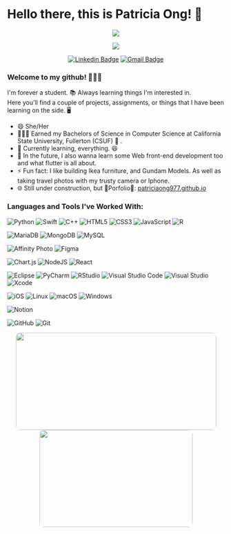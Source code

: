 # Hello there, this is Patricia Ong! 👋
<p align="center"> <img src=https://komarev.com/ghpvc/?username=BuiTheBoi&style=for-the-badge></p>


<p align="center"><img src="https://user-images.githubusercontent.com/23037963/215307350-39594754-f87c-4077-b5fa-16577a4b7db9.gif"></p>


<div align="center">
  <a href="">
    
[![Linkedin Badge](https://img.shields.io/badge/-patriciaong977-blue?style=flat&logo=Linkedin&logoColor=white&link=https://www.linkedin.com/in/patriciaong977/)](https://www.linkedin.com/in/patriciaong977/)
 [![Gmail Badge](https://img.shields.io/badge/-ong.patricia.xs-c14438?style=flat&logo=Gmail&logoColor=white&link=mailto:ong.patricia.xs@gmail.com)](mailto:ong.patricia.xs.com)
</div>

### Welcome to my github! 🙋🏻‍♀️
I'm forever a student. 📚 Always learning things I'm interested in.
<br />
Here you'll find a couple of projects, assignments, or things that I have been learning on the side. 🖥 
<br />

- 😄 She/Her
- 👩🏻‍🎓 Earned my Bachelors of Science in Computer Science at California State University, Fullerton (CSUF) 🐘 . 
- 🌱 Currently learning, everything. 😆 
- 🤯 In the future, I also wanna learn some Web front-end development too and what flutter is all about. 
- ⚡ Fun fact: I like building Ikea furniture, and Gundam Models. As well as taking travel photos with my trusty camera or Iphone.
- 🌐 Still under construction, but 🌟Porfolio🌟: [patriciaong977.github.io](https://patriciaong977.github.io/)

### Languages and Tools I've Worked With: 
![Python](https://img.shields.io/badge/python-3670A0?style=for-the-badge&logo=python&logoColor=ffdd54)
![Swift](https://img.shields.io/badge/swift-F54A2A?style=for-the-badge&logo=swift&logoColor=white)
![C++](https://img.shields.io/badge/c++-%2300599C.svg?style=for-the-badge&logo=c%2B%2B&logoColor=white)
![HTML5](https://img.shields.io/badge/html5-%23E34F26.svg?style=for-the-badge&logo=html5&logoColor=white)
![CSS3](https://img.shields.io/badge/css3-%231572B6.svg?style=for-the-badge&logo=css3&logoColor=white)
![JavaScript](https://img.shields.io/badge/javascript-%23323330.svg?style=for-the-badge&logo=javascript&logoColor=%23F7DF1E)
![R](https://img.shields.io/badge/r-%23276DC3.svg?style=for-the-badge&logo=r&logoColor=white)
  
![MariaDB](https://img.shields.io/badge/MariaDB-003545?style=for-the-badge&logo=mariadb&logoColor=white)
![MongoDB](https://img.shields.io/badge/MongoDB-%234ea94b.svg?style=for-the-badge&logo=mongodb&logoColor=white)
![MySQL](https://img.shields.io/badge/mysql-%2300f.svg?style=for-the-badge&logo=mysql&logoColor=white)

![Affinity Photo](https://img.shields.io/badge/affinityphoto-%237E4DD2.svg?style=for-the-badge&logo=affinity-photo&logoColor=white)
![Figma](https://img.shields.io/badge/figma-%23F24E1E.svg?style=for-the-badge&logo=figma&logoColor=white)

![Chart.js](https://img.shields.io/badge/chart.js-F5788D.svg?style=for-the-badge&logo=chart.js&logoColor=white)
![NodeJS](https://img.shields.io/badge/node.js-6DA55F?style=for-the-badge&logo=node.js&logoColor=white)
![React](https://img.shields.io/badge/react-%2320232a.svg?style=for-the-badge&logo=react&logoColor=%2361DAFB)

![Eclipse](https://img.shields.io/badge/Eclipse-FE7A16.svg?style=for-the-badge&logo=Eclipse&logoColor=white)
![PyCharm](https://img.shields.io/badge/pycharm-143?style=for-the-badge&logo=pycharm&logoColor=black&color=black&labelColor=green)
![RStudio](https://img.shields.io/badge/RStudio-4285F4?style=for-the-badge&logo=rstudio&logoColor=white)
![Visual Studio Code](https://img.shields.io/badge/Visual%20Studio%20Code-0078d7.svg?style=for-the-badge&logo=visual-studio-code&logoColor=white)
![Visual Studio](https://img.shields.io/badge/Visual%20Studio-5C2D91.svg?style=for-the-badge&logo=visual-studio&logoColor=white)
![Xcode](https://img.shields.io/badge/Xcode-007ACC?style=for-the-badge&logo=Xcode&logoColor=white)

![iOS](https://img.shields.io/badge/iOS-000000?style=for-the-badge&logo=ios&logoColor=white)
![Linux](https://img.shields.io/badge/Linux-FCC624?style=for-the-badge&logo=linux&logoColor=black)
![macOS](https://img.shields.io/badge/mac%20os-000000?style=for-the-badge&logo=macos&logoColor=F0F0F0)
![Windows](https://img.shields.io/badge/Windows-0078D6?style=for-the-badge&logo=windows&logoColor=white)

![Notion](https://img.shields.io/badge/Notion-%23000000.svg?style=for-the-badge&logo=notion&logoColor=white)

![GitHub](https://img.shields.io/badge/github-%23121011.svg?style=for-the-badge&logo=github&logoColor=white)
![Git](https://img.shields.io/badge/git-%23F05033.svg?style=for-the-badge&logo=git&logoColor=white)

 
  
<p align="center">
<img width="465" height="225" src="https://github-readme-stats.vercel.app/api?username=patriciaong977&show_icons=true&theme=blueberry&include_all_commits=true&hide=stars" style="border-radius:10px;">
<img width="355" height="225" src="https://github-readme-stats.vercel.app/api/top-langs/?username=patriciaong977&theme=blueberry&layout=compact" style="border-radius:10px;">
</p>
